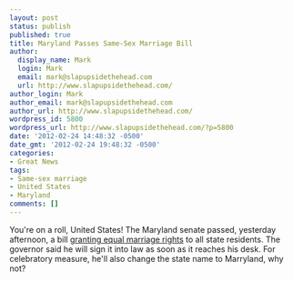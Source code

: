 ```yaml
---
layout: post
status: publish
published: true
title: Maryland Passes Same-Sex Marriage Bill
author:
  display_name: Mark
  login: Mark
  email: mark@slapupsidethehead.com
  url: http://www.slapupsidethehead.com/
author_login: Mark
author_email: mark@slapupsidethehead.com
author_url: http://www.slapupsidethehead.com/
wordpress_id: 5800
wordpress_url: http://www.slapupsidethehead.com/?p=5800
date: '2012-02-24 14:48:32 -0500'
date_gmt: '2012-02-24 19:48:32 -0500'
categories:
- Great News
tags:
- Same-sex marriage
- United States
- Maryland
comments: []
---
```

You're on a roll, United States! The Maryland senate passed, yesterday afternoon, a bill [granting equal marriage rights](http://mobile.reuters.com/article/idUSTRE81M2CW20120224?irpc=932 "You're unstoppable!") to all state residents. The governor said he will sign it into law as soon as it reaches his desk. For celebratory measure, he'll also change the state name to Marryland, why not?

